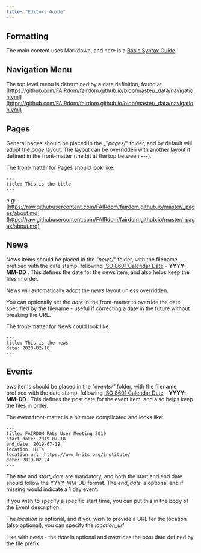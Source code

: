 ```yaml
---
title: "Editors Guide"
---
```


## Formatting

The main content uses Markdown, and here is a [Basic Syntax Guide](https://www.markdownguide.org/basic-syntax)

## Navigation Menu

The top level menu is determined by a data definition, found at [https://github.com/FAIRdom/fairdom.github.io/blob/master/_data/navigation.yml](https://github.com/FAIRdom/fairdom.github.io/blob/master/_data/navigation.yml)

## Pages

General pages should be placed in the _"_pages/"_ folder, and by default will adopt the _page_ layout.
The layout can be overridden with another layout if defined in the front-matter (the bit at the top between ---).

The front-matter for Pages should look like:

```
---
title: This is the title
---
```


e.g: - [https://raw.githubusercontent.com/FAIRdom/fairdom.github.io/master/_pages/about.md](https://raw.githubusercontent.com/FAIRdom/fairdom.github.io/master/_pages/about.md)

## News

News items should be placed in the _"news/"_ folder, with the filename prefixed with the date stamp, following [ISO 8601 Calendar Date](https://en.wikipedia.org/wiki/ISO_8601#Calendar_dates) - **YYYY-MM-DD** .
This defines the date for the news item, and also helps keep the files in order.

News will automatically adopt the _news_ layout unless overridden.

You can optionally set the _date_ in the front-matter to override the date specified by the filename - useful if correcting a date in the future
without breaking the URL.

The front-matter for News could look like

```
---
title: This is the news
date: 2020-02-16
---
```

## Events

ews items should be placed in the _"events/"_ folder, with the filename prefixed with the date stamp, following [ISO 8601 Calendar Date](https://en.wikipedia.org/wiki/ISO_8601#Calendar_dates) - **YYYY-MM-DD** .
This defines the post date for the event item, and also helps keep the files in order.

The event front-matter is a bit more complicated and looks like:

```
---
title: FAIRDOM PALs User Meeting 2019
start_date: 2019-07-18
end_date: 2019-07-19
location: HITs
location_url: https://www.h-its.org/institute/
date: 2019-02-24
---
```
The _title_ and _start_date_ are mandatory, and both the start and end date should follow the YYYY-MM-DD format.
The _end_date_ is optional and if missing would indicate a 1 day event.

If you wish to specify a specific start time, you can put this in the body of the Event description.


The _location_ is optional, and if you wish to provide a URL for the location (also optional), you can specify the _location_url_

Like with _news_ - the _date_ is optional and overrides the post date defined by the file prefix.


